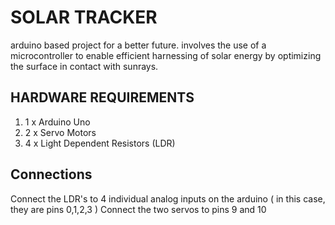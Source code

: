 # SOLAR TRACKER 
arduino based project for a better future.
involves the use of a microcontroller to enable efficient harnessing of solar energy by optimizing the surface in contact with sunrays.

HARDWARE REQUIREMENTS
---------------------

1. 1 x Arduino Uno
2. 2 x Servo Motors
3. 4 x Light Dependent Resistors (LDR)

Connections
------------

Connect the LDR's to 4 individual analog inputs on the arduino ( in this case, they are pins 0,1,2,3 )
Connect the two servos to pins 9 and 10

